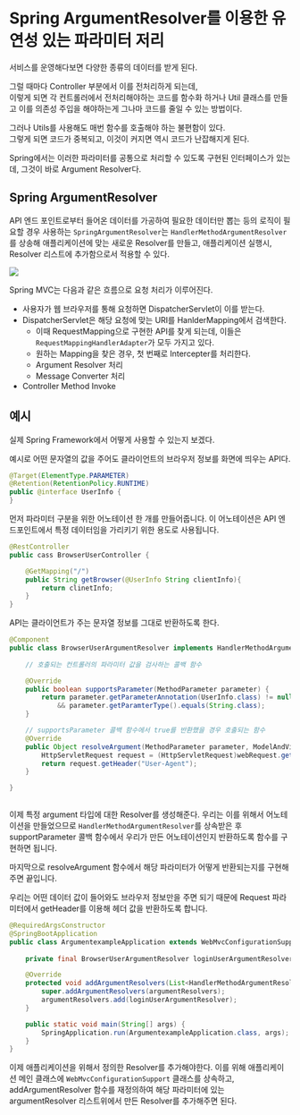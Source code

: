 # Spring ArgumentResolver를 이용한 유연성 있는 파라미터 저리

서비스를 운영해다보면 다양한 종류의 데이터를 받게 된다.  
  
그럴 때마다 Controller 부분에서 이를 전처리하게 되는데,  
이렇게 되면 각 컨트롤러에서 전처리해야하는 코드를 함수화 하거나 Util 클래스를 만들고 이를 의존성 주입을 해야하는게 그나마 코드를 줄일 수 있는 방법이다.
  
그러나 Utils를 사용해도 매번 함수를 호출해야 하는 불편함이 있다.  
그렇게 되면 코드가 중복되고, 이것이 커지면 역시 코드가 난잡해지게 된다.
  
Spring에서는 이러한 파라미터를 공통으로 처리할 수 있도록 구현된 인터페이스가 있는데, 그것이 바로 Argument Resolver다.

## Spring ArgumentResolver
API 엔드 포인트로부터 들어온 데이터를 가공하여 필요한 데이터만 뽑는 등의 로직이 필요할 경우 사용하는 `SpringArgumentResolver`는 `HandlerMethodArgumentResolver`를 상송해 애플리케이션에 맞는 새로운 Resolver를 만들고, 애플리케이션 실행시, Resolver 리스트에 추가함으로서 적용할 수 있다.

![](https://platanus.me/wp-content/uploads/2021/09/e3ad38f09c0c4b71848c67a31c84d05b.png)

Spring MVC는 다음과 같은 흐름으로 요청 처리가 이루어진다.

- 사용자가 웹 브라우저를 통해 요청하면 DispatcherServlet이 이를 받는다.
- DispatcherServlet은 해당 요청에 맞는 URI를 HanlderMapping에서 검색한다.
  - 이때 RequestMapping으로 구현한 API를 찾게 되는데, 이들은 `RequestMappingHandlerAdapter`가 모두 가지고 있다.
  - 원하는 Mapping을 찾은 경우, 첫 번째로 Intercepter를 처리한다.
  - Argument Resolver 처리
  - Message Converter 처리
- Controller Method Invoke

## 예시

실제 Spring Framework에서 어떻게 사용할 수 있는지 보겠다.
  
예시로 어떤 문자열의 값을 주어도 클라이언트의 브라우저 정보를 화면에 띄우는 API다.

```java
@Target(ElementType.PARAMETER)
@Retention(RetentionPolicy.RUNTIME)
public @interface UserInfo {
}
```


먼저 파라미터 구분을 위한 어노테이션 한 개를 만들어줍니다. 이 어노테이션은 API 엔드포인트에서 특정 데이터임을 가리키기 위한 용도로 사용됩니다.

```java
@RestController
public cass BrowserUserController {

    @GetMapping("/")
    public String getBrowser(@UserInfo String clientInfo){
        return clinetInfo;
    }
}
```

API는 클라이언트가 주는 문자열 정보를 그대로 반환하도록 한다.

```java
@Component
public class BrowserUserArgumentResolver implements HandlerMethodArgumentResolver {
    
    // 호출되는 컨트롤러의 파라미터 값을 검사하는 콜백 함수

    @Override
    public boolean supportsParameter(MethodParameter parameter) {
        return parameter.getParameterAnnotation(UserInfo.class) != null
            && parameter.getParamterType().equals(String.class);
    }

    // supportsParameter 콜백 함수에서 true를 반환했을 경우 호출되는 함수
    @Override
    public Object resolveArgument(MethodParameter parameter, ModelAndViewContainer mavContainer, NativeWebRequest webRequest, WebDataBinderFactory binderFactory) throws Exception {
        HttpServletRequest request = (HttpServletRequest)webRequest.getNativeRequest();
        return request.getHeader("User-Agent");
    }

}
    
```

이제 특정 argument 타입에 대한 Resolver를 생성해준다. 우리는 이를 위해서 어노테이션을 만들었으므로 `HandlerMethodArgumentResolver`를 상속받은 후 supportParameter 콜백 함수에서 우리가 만든 어노테이션인지 반환하도록 함수를 구현하면 됩니다.
  
마지막으로 resolveArgument 함수에서 해당 파라미터가 어떻게 반환되는지를 구현해주면 끝입니다.  
  
우리는 어떤 데이터 값이 들어와도 브라우저 정보만을 주면 되기 때문에 Request 파라미터에서 getHeader를 이용해 헤더 값을 반환하도록 합니다.

```java
@RequiredArgsConstructor
@SpringBootApplication
public class ArgumentexampleApplication extends WebMvcConfigurationSupport {
    
    private final BrowserUserArgumentResolver loginUserArgumentResolver;

    @Override
    protected void addArgumentResolvers(List<HandlerMethodArgumentResolver> argumentResolvers) {
        super.addArgumentResolvers(argumentResolvers);
        argumentResolvers.add(loginUserArgumentResolver);
    }

    public static void main(String[] args) {
        SpringApplication.run(ArgumentexampleApplication.class, args);
    }
}
```

이제 애플리케이션을 위해서 정의한 Resolver를 추가해야한다. 이를 위해 애플리케이션 메인 클래스에 `WebMvcConfigurationSupport` 클래스를 상속하고, addArgumentResolver 함수를 재정의하여 해당 파라미터에 있는 argumentResolver 리스트위에서 만든 Resolver를 추가해주면 된다.
